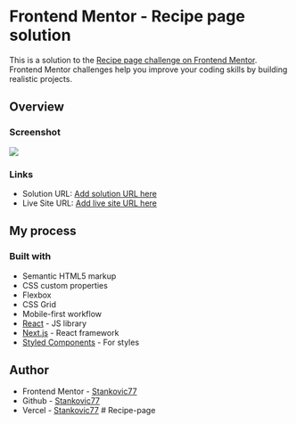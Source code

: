 # Frontend Mentor - Recipe page solution

This is a solution to the [Recipe page challenge on Frontend Mentor](https://www.frontendmentor.io/challenges/recipe-page-KiTsR8QQKm). Frontend Mentor challenges help you improve your coding skills by building realistic projects. 


## Overview

### Screenshot

![](./screenshot.jpg)


### Links

- Solution URL: [Add solution URL here](https://your-solution-url.com)
- Live Site URL: [Add live site URL here](https://your-live-site-url.com)

## My process

### Built with

- Semantic HTML5 markup
- CSS custom properties
- Flexbox
- CSS Grid
- Mobile-first workflow
- [React](https://reactjs.org/) - JS library
- [Next.js](https://nextjs.org/) - React framework
- [Styled Components](https://styled-components.com/) - For styles

## Author

- Frontend Mentor - [Stankovic77](https://www.frontendmentor.io/profile/Stankovic77)
- Github - [Stankovic77](https://github.com/Stankovic77)
- Vercel - [Stankovic77](https://vercel.com/markos-projects-c1d4583d)
#   R e c i p e - p a g e  
 